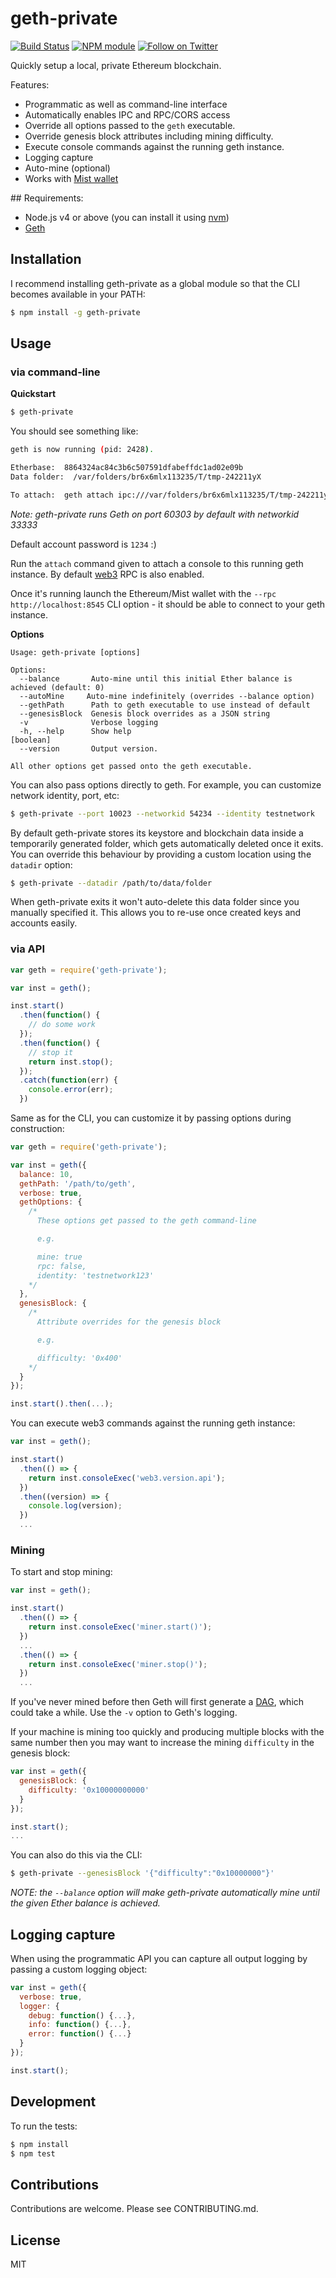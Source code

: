 # geth-private

[![Build Status](https://secure.travis-ci.org/hiddentao/geth-private.png?branch=master)](http://travis-ci.org/hiddentao/geth-private) [![NPM module](https://badge.fury.io/js/geth-private.png)](https://badge.fury.io/js/geth-private) [![Follow on Twitter](https://img.shields.io/twitter/url/http/shields.io.svg?style=social&label=Follow&maxAge=2592000)](https://twitter.com/hiddentao)

Quickly setup a local, private Ethereum blockchain.

Features:

* Programmatic as well as command-line interface
* Automatically enables IPC and RPC/CORS access
* Override all options passed to the `geth` executable.
* Override genesis block attributes including mining difficulty.
* Execute console commands against the running geth instance.
* Logging capture
* Auto-mine (optional)
* Works with [Mist wallet](https://github.com/ethereum/mist)

## Requirements:

* Node.js v4 or above (you can install it using [nvm](https://github.com/creationix/nvm))
* [Geth](https://github.com/ethereum/go-ethereum)

## Installation

I recommend installing geth-private as a global module so that the CLI becomes
available in your PATH:

```bash
$ npm install -g geth-private
```

## Usage

### via command-line

**Quickstart**

```bash
$ geth-private
```

You should see something like:

```bash
geth is now running (pid: 2428).

Etherbase:  8864324ac84c3b6c507591dfabeffdc1ad02e09b
Data folder:  /var/folders/br6x6mlx113235/T/tmp-242211yX

To attach:  geth attach ipc:///var/folders/br6x6mlx113235/T/tmp-242211yX/geth.ipc
```

*Note: geth-private runs Geth on port 60303 by default with networkid 33333*

Default account password is `1234` :)

Run the `attach` command given to attach a console to this running geth
instance. By default [web3](https://github.com/ethereum/web3.js) RPC is also
enabled.

Once it's running launch the Ethereum/Mist wallet with the `--rpc http://localhost:8545` CLI option - it should be able to
connect to your geth instance.


**Options**

```
Usage: geth-private [options]

Options:
  --balance       Auto-mine until this initial Ether balance is achieved (default: 0)
  --autoMine     Auto-mine indefinitely (overrides --balance option)
  --gethPath      Path to geth executable to use instead of default
  --genesisBlock  Genesis block overrides as a JSON string
  -v              Verbose logging
  -h, --help      Show help                                                [boolean]
  --version       Output version.

All other options get passed onto the geth executable.
```

You can also pass options directly to geth. For example, you can customize
network identity, port, etc:

```bash
$ geth-private --port 10023 --networkid 54234 --identity testnetwork
```

By default geth-private stores its keystore and blockchain data inside a
temporarily generated folder, which gets automatically deleted once it exits.
You can override this behaviour by providing a custom location using the
`datadir` option:

```bash
$ geth-private --datadir /path/to/data/folder
```

When geth-private exits it won't auto-delete this data folder since you
manually specified it. This allows you to re-use once created keys and
accounts easily.


### via API


```js
var geth = require('geth-private');

var inst = geth();

inst.start()
  .then(function() {
    // do some work
  });
  .then(function() {
    // stop it
    return inst.stop();
  });
  .catch(function(err) {
    console.error(err);
  })

```

Same as for the CLI, you can customize it by passing options during construction:

```js
var geth = require('geth-private');

var inst = geth({
  balance: 10,
  gethPath: '/path/to/geth',
  verbose: true,
  gethOptions: {
    /*
      These options get passed to the geth command-line

      e.g.

      mine: true
      rpc: false,
      identity: 'testnetwork123'
    */
  },
  genesisBlock: {
    /*
      Attribute overrides for the genesis block

      e.g.

      difficulty: '0x400'
    */
  }
});

inst.start().then(...);
```

You can execute web3 commands against the running geth instance:

```js
var inst = geth();

inst.start()
  .then(() => {
    return inst.consoleExec('web3.version.api');
  })
  .then((version) => {
    console.log(version);
  })
  ...
```

### Mining

To start and stop mining:

```js
var inst = geth();

inst.start()
  .then(() => {
    return inst.consoleExec('miner.start()');
  })
  ...
  .then(() => {
    return inst.consoleExec('miner.stop()');
  })
  ...
```

If you've never mined before then Geth will first generate a [DAG](https://github.com/ethereum/wiki/wiki/Ethash-DAG), which
could take a while. Use the `-v` option to Geth's logging.

If your machine is mining too quickly and producing multiple blocks with the
same number then you may want to increase the mining `difficulty` in the genesis
block:

```js
var inst = geth({
  genesisBlock: {
    difficulty: '0x10000000000'
  }
});

inst.start();
...
```

You can also do this via the CLI:

```bash
$ geth-private --genesisBlock '{"difficulty":"0x10000000"}'
```

_NOTE: the `--balance` option will make geth-private automatically mine until
the given Ether balance is achieved._


## Logging capture

When using the programmatic API you can capture all output logging by passing
a custom logging object:

```js
var inst = geth({
  verbose: true,
  logger: {
    debug: function() {...},
    info: function() {...},
    error: function() {...}
  }
});

inst.start();
```


## Development

To run the tests:

```bash
$ npm install
$ npm test
```

## Contributions

Contributions are welcome. Please see CONTRIBUTING.md.


## License

MIT
